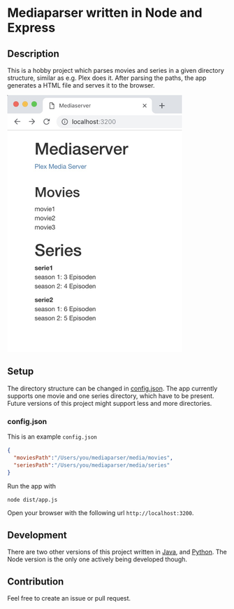 # Mediaparser written in Node and Express
## Description
This is a hobby project which parses movies and series in a given directory structure, similar as e.g. Plex does it.
After parsing the paths, the app generates a HTML file and serves it to the browser.

<img src="screenshot.jpeg" alt="screenshot" width="400"/>

## Setup
The directory structure can be changed in [config.json](https://github.com/andersennl/media-parser-node/blob/master/config.json).
The app currently supports one movie and one series directory, which have to be present. Future versions of this project might support less and more directories.

### config.json
This is an example `config.json`

```json
{
  "moviesPath":"/Users/you/mediaparser/media/movies",
  "seriesPath":"/Users/you/mediaparser/media/series"
}
```

Run the app with
```bash
node dist/app.js
```
Open your browser with the following url `http://localhost:3200`.

## Development
There are two other versions of this project written in [Java](https://github.com/andersennl/media-parser-java), and [Python](https://github.com/andersennl/media-parser-python). The Node version is the only one actively being developed though.

## Contribution
Feel free to create an issue or pull request.
